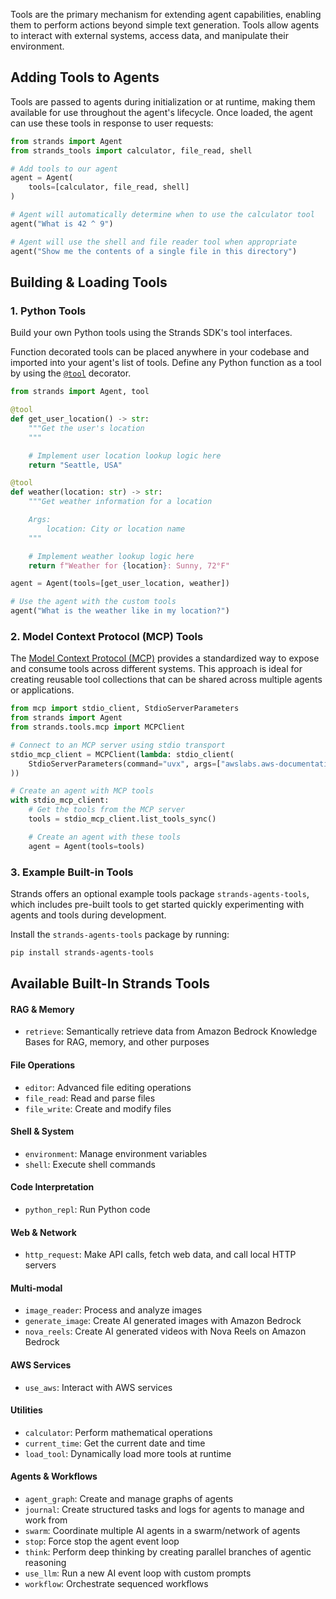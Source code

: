 Tools are the primary mechanism for extending agent capabilities, enabling them to perform actions beyond simple text generation. Tools allow agents to interact with external systems, access data, and manipulate their environment.

## Adding Tools to Agents

Tools are passed to agents during initialization or at runtime, making them available for use throughout the agent's lifecycle. Once loaded, the agent can use these tools in response to user requests:

```python
from strands import Agent
from strands_tools import calculator, file_read, shell

# Add tools to our agent
agent = Agent(
    tools=[calculator, file_read, shell]
)

# Agent will automatically determine when to use the calculator tool
agent("What is 42 ^ 9")

# Agent will use the shell and file reader tool when appropriate
agent("Show me the contents of a single file in this directory")
```

## Building & Loading Tools

### 1. Python Tools

Build your own Python tools using the Strands SDK's tool interfaces.

Function decorated tools can be placed anywhere in your codebase and imported into your agent's list of tools. Define any Python function as a tool by using the [`@tool`](../../../api-reference/tools.md#strands.tools.decorator.tool) decorator.

```python
from strands import Agent, tool

@tool
def get_user_location() -> str:
    """Get the user's location
    """

    # Implement user location lookup logic here
    return "Seattle, USA"

@tool
def weather(location: str) -> str:
    """Get weather information for a location

    Args:
        location: City or location name
    """

    # Implement weather lookup logic here
    return f"Weather for {location}: Sunny, 72°F"

agent = Agent(tools=[get_user_location, weather])

# Use the agent with the custom tools
agent("What is the weather like in my location?")
```

### 2. Model Context Protocol (MCP) Tools

The [Model Context Protocol (MCP)](https://modelcontextprotocol.io) provides a standardized way to expose and consume tools across different systems. This approach is ideal for creating reusable tool collections that can be shared across multiple agents or applications.

```python
from mcp import stdio_client, StdioServerParameters
from strands import Agent
from strands.tools.mcp import MCPClient

# Connect to an MCP server using stdio transport
stdio_mcp_client = MCPClient(lambda: stdio_client(
    StdioServerParameters(command="uvx", args=["awslabs.aws-documentation-mcp-server@latest"])
))

# Create an agent with MCP tools
with stdio_mcp_client:
    # Get the tools from the MCP server
    tools = stdio_mcp_client.list_tools_sync()

    # Create an agent with these tools
    agent = Agent(tools=tools)
```

### 3. Example Built-in Tools

Strands offers an optional example tools package `strands-agents-tools`, which includes pre-built tools to get started quickly experimenting with agents and tools during development.

Install the `strands-agents-tools` package by running:

```bash
pip install strands-agents-tools
```

## Available Built-In Strands Tools

#### RAG & Memory

- `retrieve`: Semantically retrieve data from Amazon Bedrock Knowledge Bases for RAG, memory, and other purposes

#### File Operations

- `editor`: Advanced file editing operations
- `file_read`: Read and parse files
- `file_write`: Create and modify files

#### Shell & System

- `environment`: Manage environment variables
- `shell`: Execute shell commands

#### Code Interpretation

- `python_repl`: Run Python code

#### Web & Network

- `http_request`: Make API calls, fetch web data, and call local HTTP servers

#### Multi-modal

- `image_reader`: Process and analyze images
- `generate_image`: Create AI generated images with Amazon Bedrock
- `nova_reels`: Create AI generated videos with Nova Reels on Amazon Bedrock

#### AWS Services

- `use_aws`: Interact with AWS services

#### Utilities

- `calculator`: Perform mathematical operations
- `current_time`: Get the current date and time
- `load_tool`: Dynamically load more tools at runtime

#### Agents & Workflows

- `agent_graph`: Create and manage graphs of agents
- `journal`: Create structured tasks and logs for agents to manage and work from
- `swarm`: Coordinate multiple AI agents in a swarm/network of agents
- `stop`: Force stop the agent event loop
- `think`: Perform deep thinking by creating parallel branches of agentic reasoning
- `use_llm`: Run a new AI event loop with custom prompts
- `workflow`: Orchestrate sequenced workflows
